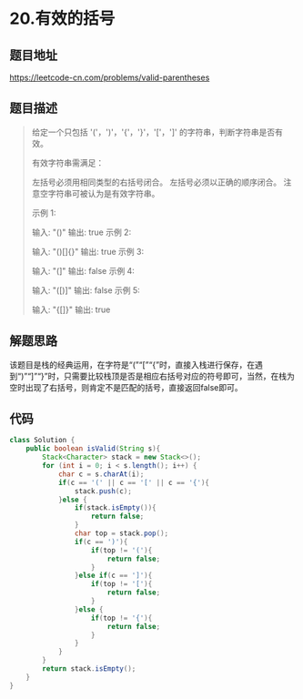# 20.有效的括号

## 题目地址

<https://leetcode-cn.com/problems/valid-parentheses>

## 题目描述

> 给定一个只包括 '('，')'，'{'，'}'，'['，']' 的字符串，判断字符串是否有效。
>
> 有效字符串需满足：
>
> 左括号必须用相同类型的右括号闭合。
> 左括号必须以正确的顺序闭合。
>注意空字符串可被认为是有效字符串。
>
>示例 1:
>
>输入: "()"
>输出: true
>示例 2:
>
>输入: "()[]{}"
>输出: true
>示例 3:
>
>输入: "(]"
>输出: false
>示例 4:
>
>输入: "([)]"
>输出: false
>示例 5:
>
>输入: "{[]}"
>输出: true

## 解题思路

该题目是栈的经典运用，在字符是“(”“[”“{”时，直接入栈进行保存，在遇到“)”“]”“}”时，只需要比较栈顶是否是相应右括号对应的符号即可，当然，在栈为空时出现了右括号，则肯定不是匹配的括号，直接返回false即可。

## 代码

```java
class Solution {
    public boolean isValid(String s){
        Stack<Character> stack = new Stack<>();
        for (int i = 0; i < s.length(); i++) {
            char c = s.charAt(i);
            if(c == '(' || c == '[' || c == '{'){
                stack.push(c);
            }else {
                if(stack.isEmpty()){
                    return false;
                }
                char top = stack.pop();
                if(c == ')'){
                    if(top != '('){
                        return false;
                    }
                }else if(c == ']'){
                    if(top != '['){
                        return false;
                    }
                }else {
                    if(top != '{'){
                        return false;
                    }
                }
            }
        }
        return stack.isEmpty();
    }
}
```
